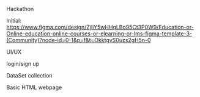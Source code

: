 Hackathon

Initial: https://www.figma.com/design/ZjliY5wHHqLBo95Ct3P0W9/Education-or-Online-education-online-courses-or-elearning-or-lms-figma-template-3-(Community)?node-id=0-1&p=f&t=OkktgvS0uzs2gH5n-0

UI/UX

login/sign up

DataSet collection

Basic HTML webpage




